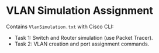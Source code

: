 # VLAN Simulation Assignment

Contains `VlanSimulation.txt` with Cisco CLI:
- Task 1: Switch and Router simulation (use Packet Tracer).
- Task 2: VLAN creation and port assignment commands.